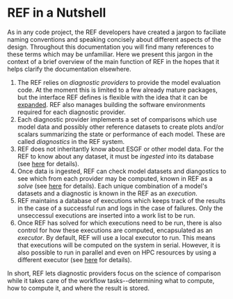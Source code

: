 # REF in a Nutshell

As in any code project, the REF developers have created a jargon to faciliate naming conventions and speaking concisely about different aspects of the design. Throughout this documentation you will find many references to these terms which may be unfamiliar. Here we present this jargon in the context of a brief overview of the main function of REF in the hopes that it helps clarify the documentation elsewhere.

1. The REF relies on *diagnostic providers* to provide the model evaluation code. At the moment this is limited to a few already mature packages, but the interface REF defines is flexible with the idea that it can be [expanded](how-to-guides/adding_custom_diagnostics.md). REF also manages building the software environments required for each diagnostic provider.
2. Each diagnostic provider implements a set of comparisons which use model data and possibly other reference datasets to create plots and/or scalars summarizing the state or performance of each model. These are called *diagnostics* in the REF system.
3. REF does not inheritantly know about ESGF or other model data. For the REF to know about any dataset, it must be *ingested* into its database (see [here](getting-started/03-ingest.md) for details).
4. Once data is ingested, REF can check model datasets and diangostics to see which from each provider may be computed, known in REF as a *solve* (see [here](getting-started/04-solve.md) for details). Each unique combination of a model's datasets and a diagnostic is known in the REF as an *execution*.
5. REF maintains a database of executions which keeps track of the results in the case of a successful run and logs in the case of failures. Only the unseccessul executions are inserted into a work list to be run.
6. Once REF has solved for which executions need to be run, there is also control for how these executions are computed, encapsulated as an *executor*. By default, REF will use a local executor to run. This means that executions will be computed on the system in serial. However, it is also possible to run in parallel and even on HPC resources by using a different executor (see [here](how-to-guides/executors.md) for details).

In short, REF lets diagnostic providers focus on the science of comparison while it takes care of the workflow tasks--determining what to compute, how to compute it, and where the result is stored.
